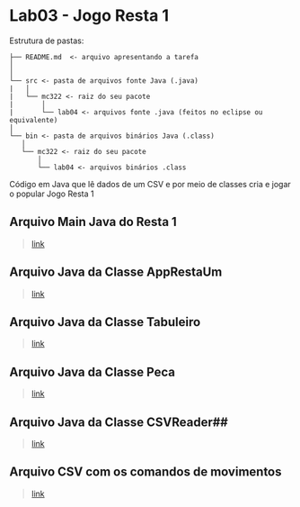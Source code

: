 # Lab03 - Jogo Resta 1 #

Estrutura de pastas:

```
├── README.md  <- arquivo apresentando a tarefa
│
│
└── src <- pasta de arquivos fonte Java (.java)
|   │
|   └── mc322 <- raiz do seu pacote
|       │
|       └── lab04 <- arquivos fonte .java (feitos no eclipse ou equivalente)
│
└── bin <- pasta de arquivos binários Java (.class)
   │
   └── mc322 <- raiz do seu pacote
       │
       └── lab04 <- arquivos binários .class

```

Código em Java que lê dados de um CSV e por meio de classes cria e jogar o
popular Jogo Resta 1


## Arquivo Main Java do Resta 1 ##
> [link]()
 
## Arquivo Java da Classe AppRestaUm ##
> [link]()

## Arquivo Java da Classe Tabuleiro ##
> [link]()
 
## Arquivo Java da Classe Peca ##
> [link]()

## Arquivo Java da Classe CSVReader##
> [link]()

## Arquivo CSV com os comandos de movimentos ##
> [link]()


